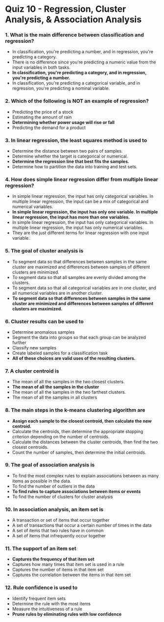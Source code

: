 # Quiz 10 - Regression, Cluster Analysis, & Association Analysis

### 1. What is the main difference between classification and regression?

- In classification, you're predicting a number, and in regression, you're predicting a category.
- There is no difference since you're predicting a numeric value from the input variables in both tasks.
- **In classification, you're predicting a category, and in regression, you're predicting a number.**
- In classification, you're predicting a categorical variable, and in regression, you're predicting a nominal variable.

### 2. Which of the following is NOT an example of regression?

- Predicting the price of a stock
- Estimating the amount of rain
- **Determining whether power usage will rise or fall**
- Predicting the demand for a product

### 3. In linear regression, the least squares method is used to

- Determine the distance between two pairs of samples.
- Determine whether the target is categorical or numerical.
- **Determine the regression line that best fits the samples.**
- Determine how to partition the data into training and test sets.

### 4. How does simple linear regression differ from multiple linear regression?

- In simple linear regression, the input has only categorical variables. In multiple linear regression, the input can be a mix of categorical and numerical variables.
- **In simple linear regression, the input has only one variable. In multiple linear regression, the input has more than one variables.**
- In simple linear regression, the input has only categorical variables. In multiple linear regression, the input has only numerical variables.
- They are the just different terms for linear regression with one input variable.

### 5. The goal of cluster analysis is

- To segment data so that differences between samples in the same cluster are maximized and differences between samples of different clusters are minimized.
- To segment data so that all samples are evenly divided among the clusters.
- To segment data so that all categorical variables are in one cluster, and all numerical variables are in another cluster.
- **To segment data so that differences between samples in the same cluster are minimized and differences between samples of different clusters are maximized.**

### 6. Cluster results can be used to

- Determine anomalous samples
- Segment the data into groups so that each group can be analyzed further
- Classify new samples
- Create labeled samples for a classification task
- **All of these choices are valid uses of the resulting clusters.**

### 7. A cluster centroid is

- The mean of all the samples in the two closest clusters.
- **The mean of all the samples in the cluster**
- The mean of all the samples in the two farthest clusters.
- The mean of all the samples in all clusters

### 8. The main steps in the k-means clustering algorithm are

- **Assign each sample to the closest centroid, then calculate the new centroid.**
- Calculate the centroids, then determine the appropriate stopping criterion depending on the number of centroids.
- Calculate the distances between the cluster centroids, then find the two closest centroids.
- Count the number of samples, then determine the initial centroids.

### 9. The goal of association analysis is

- To find the most complex rules to explain associations between as many items as possible in the data.
- To find the number of outliers in the data
- **To find rules to capture associations between items or events**
- To find the number of clusters for cluster analysis

### 10. In association analysis, an item set is

- A transaction or set of items that occur together
- A set of transactions that occur a certain number of times in the data
- A set of items that two rules have in common
- A set of items that infrequently occur together

### 11. The support of an item set

- **Captures the frequency of that item set**
- Captures how many times that item set is used in a rule
- Captures the number of items in that item set
- Captures the correlation between the items in that item set

### 12. Rule confidence is used to

- Identify frequent item sets
- Determine the rule with the most items
- Measure the intuitiveness of a rule
- **Prune rules by eliminating rules with low confidence**
